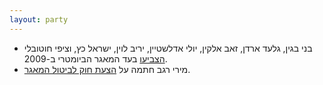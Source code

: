 ```yaml
---
layout: party
---
```


* בני בגין, גלעד ארדן, זאב אלקין, יולי אדלשטיין, יריב לוין, ישראל כץ, וציפי חוטובלי 
  [הצביעו](https://oknesset.org/vote/652/) בעד המאגר הביומטרי ב-2009.
* מירי רגב חתמה על [הצעת חוק לביטול המאגר](http://www.mako.co.il/nexter-archive/Article-5a73491c10e6631006.htm).